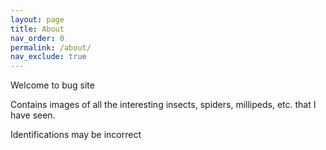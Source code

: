 ```yaml
---
layout: page
title: About
nav_order: 0
permalink: /about/
nav_exclude: true
---
```


Welcome to bug site

Contains images of all the interesting insects, spiders, millipeds, etc. that I have seen.

Identifications may be incorrect

